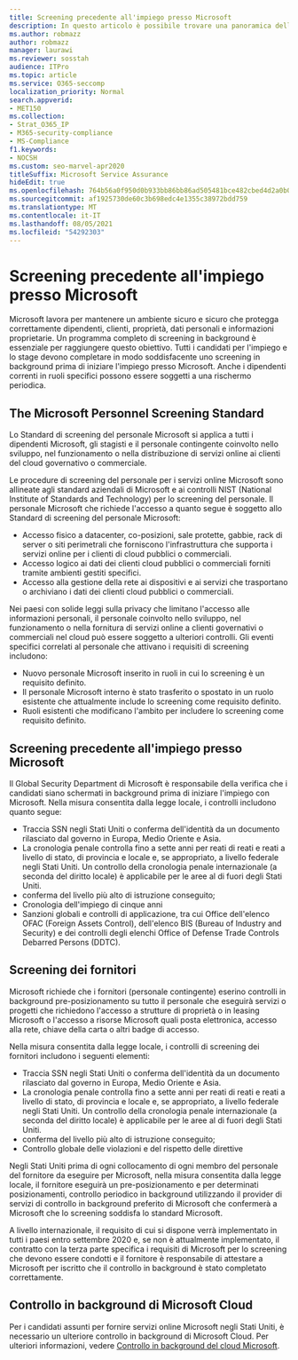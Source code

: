 ```yaml
---
title: Screening precedente all'impiego presso Microsoft
description: In questo articolo è possibile trovare una panoramica delle procedure di screening pre-lavorativo microsoft per Microsoft 365.
ms.author: robmazz
author: robmazz
manager: laurawi
ms.reviewer: sosstah
audience: ITPro
ms.topic: article
ms.service: O365-seccomp
localization_priority: Normal
search.appverid:
- MET150
ms.collection:
- Strat_O365_IP
- M365-security-compliance
- MS-Compliance
f1.keywords:
- NOCSH
ms.custom: seo-marvel-apr2020
titleSuffix: Microsoft Service Assurance
hideEdit: true
ms.openlocfilehash: 764b56a0f950d0b933bb86bb86ad505481bce482cbed4d2a0b06a4969b1c6661
ms.sourcegitcommit: af1925730de60c3b698edc4e1355c38972bdd759
ms.translationtype: MT
ms.contentlocale: it-IT
ms.lasthandoff: 08/05/2021
ms.locfileid: "54292303"
---
```

# <a name="microsoft-pre-employment-screening"></a>Screening precedente all'impiego presso Microsoft

Microsoft lavora per mantenere un ambiente sicuro e sicuro che protegga correttamente dipendenti, clienti, proprietà, dati personali e informazioni proprietarie. Un programma completo di screening in background è essenziale per raggiungere questo obiettivo. Tutti i candidati per l'impiego e lo stage devono completare in modo soddisfacente uno screening in background prima di iniziare l'impiego presso Microsoft. Anche i dipendenti correnti in ruoli specifici possono essere soggetti a una rischermo periodica.

## <a name="the-microsoft-personnel-screening-standard"></a>The Microsoft Personnel Screening Standard

Lo Standard di screening del personale Microsoft si applica a tutti i dipendenti Microsoft, gli stagisti e il personale contingente coinvolto nello sviluppo, nel funzionamento o nella distribuzione di servizi online ai clienti del cloud governativo o commerciale.

Le procedure di screening del personale per i servizi online Microsoft sono allineate agli standard aziendali di Microsoft e ai controlli NIST (National Institute of Standards and Technology) per lo screening del personale. Il personale Microsoft che richiede l'accesso a quanto segue è soggetto allo Standard di screening del personale Microsoft:

- Accesso fisico a datacenter, co-posizioni, sale protette, gabbie, rack di server o siti perimetrali che forniscono l'infrastruttura che supporta i servizi online per i clienti di cloud pubblici o commerciali.
- Accesso logico ai dati dei clienti cloud pubblici o commerciali forniti tramite ambienti gestiti specifici.
- Accesso alla gestione della rete ai dispositivi e ai servizi che trasportano o archiviano i dati dei clienti cloud pubblici o commerciali.

Nei paesi con solide leggi sulla privacy che limitano l'accesso alle informazioni personali, il personale coinvolto nello sviluppo, nel funzionamento o nella fornitura di servizi online a clienti governativi o commerciali nel cloud può essere soggetto a ulteriori controlli. Gli eventi specifici correlati al personale che attivano i requisiti di screening includono:

- Nuovo personale Microsoft inserito in ruoli in cui lo screening è un requisito definito.
- Il personale Microsoft interno è stato trasferito o spostato in un ruolo esistente che attualmente include lo screening come requisito definito.
- Ruoli esistenti che modificano l'ambito per includere lo screening come requisito definito.

## <a name="microsoft-pre-employment-screening"></a>Screening precedente all'impiego presso Microsoft

Il Global Security Department di Microsoft è responsabile della verifica che i candidati siano schermati in background prima di iniziare l'impiego con Microsoft.
Nella misura consentita dalla legge locale, i controlli includono quanto segue:

- Traccia SSN negli Stati Uniti o conferma dell'identità da un documento rilasciato dal governo in Europa, Medio Oriente e Asia.
- La cronologia penale controlla fino a sette anni per reati di reati e reati a livello di stato, di provincia e locale e, se appropriato, a livello federale negli Stati Uniti. Un controllo della cronologia penale internazionale (a seconda del diritto locale) è applicabile per le aree al di fuori degli Stati Uniti.
- conferma del livello più alto di istruzione conseguito;
- Cronologia dell'impiego di cinque anni
- Sanzioni globali e controlli di applicazione, tra cui Office dell'elenco OFAC (Foreign Assets Control), dell'elenco BIS (Bureau of Industry and Security) e dei controlli degli elenchi Office of Defense Trade Controls Debarred Persons (DDTC).

## <a name="supplier-screening"></a>Screening dei fornitori

Microsoft richiede che i fornitori (personale contingente) eserino controlli in background pre-posizionamento su tutto il personale che eseguirà servizi o progetti che richiedono l'accesso a strutture di proprietà o in leasing Microsoft o l'accesso a risorse Microsoft quali posta elettronica, accesso alla rete, chiave della carta o altri badge di accesso.

Nella misura consentita dalla legge locale, i controlli di screening dei fornitori includono i seguenti elementi:

- Traccia SSN negli Stati Uniti o conferma dell'identità da un documento rilasciato dal governo in Europa, Medio Oriente e Asia.
- La cronologia penale controlla fino a sette anni per reati di reati e reati a livello di stato, di provincia e locale e, se appropriato, a livello federale negli Stati Uniti. Un controllo della cronologia penale internazionale (a seconda del diritto locale) è applicabile per le aree al di fuori degli Stati Uniti.
- conferma del livello più alto di istruzione conseguito;
- Controllo globale delle violazioni e del rispetto delle direttive

Negli Stati Uniti prima di ogni collocamento di ogni membro del personale del fornitore da eseguire per Microsoft, nella misura consentita dalla legge locale, il fornitore eseguirà un pre-posizionamento e per determinati posizionamenti, controllo periodico in background utilizzando il provider di servizi di controllo in background preferito di Microsoft che confermerà a Microsoft che lo screening soddisfa lo standard Microsoft. 

A livello internazionale, il requisito di cui si dispone verrà implementato in tutti i paesi entro settembre 2020 e, se non è attualmente implementato, il contratto con la terza parte specifica i requisiti di Microsoft per lo screening che devono essere condotti e il fornitore è responsabile di attestare a Microsoft per iscritto che il controllo in background è stato completato correttamente.

## <a name="microsoft-cloud-background-check"></a>Controllo in background di Microsoft Cloud

Per i candidati assunti per fornire servizi online Microsoft negli Stati Uniti, è necessario un ulteriore controllo in background di Microsoft Cloud. Per ulteriori informazioni, vedere [Controllo in background del cloud Microsoft](assurance-cloud-background-check.md).